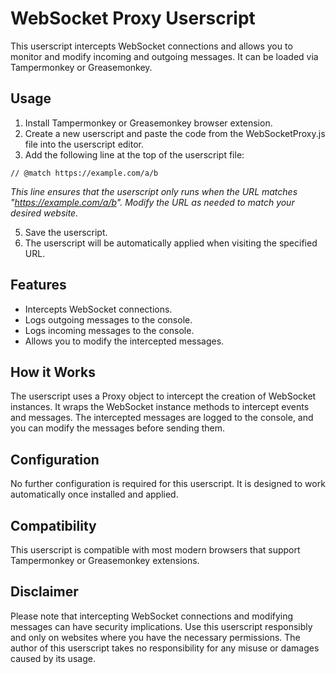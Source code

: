 # WebSocket Proxy Userscript

This userscript intercepts WebSocket connections and allows you to monitor and modify incoming and outgoing messages. It can be loaded via Tampermonkey or Greasemonkey.

## Usage

1. Install Tampermonkey or Greasemonkey browser extension.
2. Create a new userscript and paste the code from the WebSocketProxy.js file into the userscript editor.
3. Add the following line at the top of the userscript file:
```
// @match https://example.com/a/b
```
   *This line ensures that the userscript only runs when the URL matches "https://example.com/a/b". Modify the URL as needed to match your desired website.*
   
5. Save the userscript.
6. The userscript will be automatically applied when visiting the specified URL.

## Features

- Intercepts WebSocket connections.
- Logs outgoing messages to the console.
- Logs incoming messages to the console.
- Allows you to modify the intercepted messages.

## How it Works

The userscript uses a Proxy object to intercept the creation of WebSocket instances. It wraps the WebSocket instance methods to intercept events and messages. The intercepted messages are logged to the console, and you can modify the messages before sending them.

## Configuration

No further configuration is required for this userscript. It is designed to work automatically once installed and applied.

## Compatibility

This userscript is compatible with most modern browsers that support Tampermonkey or Greasemonkey extensions.

## Disclaimer

Please note that intercepting WebSocket connections and modifying messages can have security implications. Use this userscript responsibly and only on websites where you have the necessary permissions. The author of this userscript takes no responsibility for any misuse or damages caused by its usage.
